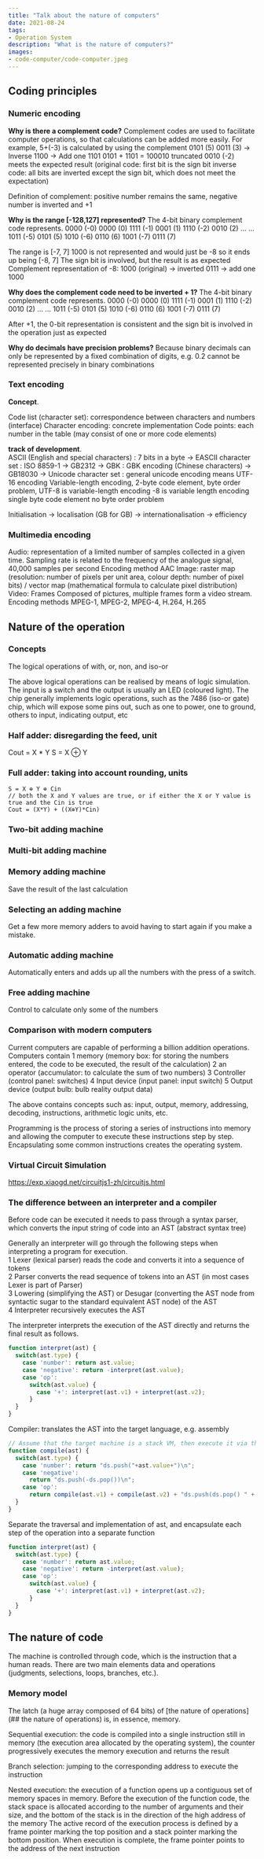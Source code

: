```yaml
---
title: "Talk about the nature of computers"
date: 2021-08-24
tags:
- Operation System
description: "What is the nature of computers?"
images:
- code-computer/code-computer.jpeg
---
```


## Coding principles

### Numeric encoding

**Why is there a complement code?**
Complement codes are used to facilitate computer operations, so that calculations can be added more easily. For example, 5+(-3) is calculated by using the complement
0101 (5)
0011 (3) -> Inverse 1100 -> Add one 1101 
0101 + 1101 = 100010 truncated 0010 (-2) meets the expected result (original code: first bit is the sign bit inverse code: all bits are inverted except the sign bit, which does not meet the expectation)

Definition of complement: positive number remains the same, negative number is inverted and +1 

**Why is the range [-128,127] represented?**
The 4-bit binary complement code represents. 
0000 (-0) 0000 (0) 
1111 (-1) 0001 (1) 
1110 (-2) 0010 (2) 
...       ...
1011 (-5) 0101 (5) 
1010 (-6) 0110 (6) 
1001 (-7) 0111 (7)

The range is [-7, 7] 1000 is not represented and would just be -8 so it ends up being [-8, 7] The sign bit is involved, but the result is as expected
Complement representation of -8: 1000 (original) -> inverted 0111 -> add one 1000

**Why does the complement code need to be inverted + 1?**
The 4-bit binary complement code represents. 
0000 (-0) 0000 (0) 
1111 (-1) 0001 (1) 
1110 (-2) 0010 (2) 
...       ...
1011 (-5) 0101 (5) 
1010 (-6) 0110 (6) 
1001 (-7) 0111 (7)

After +1, the 0-bit representation is consistent and the sign bit is involved in the operation just as expected

**Why do decimals have precision problems?**
Because binary decimals can only be represented by a fixed combination of digits, e.g. 0.2 cannot be represented precisely in binary combinations

### Text encoding

**Concept**.  

Code list (character set): correspondence between characters and numbers (interface)
Character encoding: concrete implementation
Code points: each number in the table (may consist of one or more code elements)

**track of development**.  
ASCII (English and special characters) : 7 bits in a byte -> EASCII character set : ISO 8859-1 -> GB2312 -> GBK : GBK encoding (Chinese characters) -> GB18030 -> Unicode character set : general unicode encoding means UTF-16 encoding Variable-length encoding, 2-byte code element, byte order problem, UTF-8 is variable-length encoding -8 is variable length encoding single byte code element no byte order problem

Initialisation -> localisation (GB for GB) -> internationalisation -> efficiency

### Multimedia encoding

Audio: representation of a limited number of samples collected in a given time. Sampling rate is related to the frequency of the analogue signal, 40,000 samples per second Encoding method AAC
Image: raster map (resolution: number of pixels per unit area, colour depth: number of pixel bits) / vector map (mathematical formula to calculate pixel distribution)
Video: Frames Composed of pictures, multiple frames form a video stream. Encoding methods MPEG-1, MPEG-2, MPEG-4, H.264, H.265

## Nature of the operation

### Concepts

The logical operations of with, or, non, and iso-or

The above logical operations can be realised by means of logic simulation. The input is a switch and the output is usually an LED (coloured light). The chip generally implements logic operations, such as the 7486 (iso-or gate) chip, which will expose some pins out, such as one to power, one to ground, others to input, indicating output, etc

### Half adder: disregarding the feed, unit

Cout = X * Y
S = X ⊕ Y

### Full adder: taking into account rounding, units

``` 
S = X ⊕ Y ⊕ Cin
// both the X and Y values are true, or if either the X or Y value is true and the Cin is true
Cout = (X*Y) + ((X⊕Y)*Cin)
```

### Two-bit adding machine

### Multi-bit adding machine
### Memory adding machine

Save the result of the last calculation

### Selecting an adding machine

Get a few more memory adders to avoid having to start again if you make a mistake.

### Automatic adding machine

Automatically enters and adds up all the numbers with the press of a switch. 

### Free adding machine

Control to calculate only some of the numbers

### Comparison with modern computers

Current computers are capable of performing a billion addition operations. Computers contain
1 memory (memory box: for storing the numbers entered, the code to be executed, the result of the calculation)
2 an operator (accumulator: to calculate the sum of two numbers)
3 Controller (control panel: switches)
4 Input device (input panel: input switch)
5 Output device (output bulb: bulb reality output data)

The above contains concepts such as: input, output, memory, addressing, decoding, instructions, arithmetic logic units, etc.

Programming is the process of storing a series of instructions into memory and allowing the computer to execute these instructions step by step. Encapsulating some common instructions creates the operating system.

### Virtual Circuit Simulation

https://exp.xiaogd.net/circuitjs1-zh/circuitjs.html

### The difference between an interpreter and a compiler

Before code can be executed it needs to pass through a syntax parser, which converts the input string of code into an AST (abstract syntax tree)

Generally an interpreter will go through the following steps when interpreting a program for execution.  
1 Lexer (lexical parser) reads the code and converts it into a sequence of tokens  
2 Parser converts the read sequence of tokens into an AST (in most cases Lexer is part of Parser)  
3 Lowering (simplifying the AST) or Desugar (converting the AST node from syntactic sugar to the standard equivalent AST node) of the AST  
4 Interpreter recursively executes the AST  

The interpreter interprets the execution of the AST directly and returns the final result as follows.

``` js
function interpret(ast) {
  switch(ast.type) {
    case 'number': return ast.value;
    case 'negative': return -interpret(ast.value);
    case 'op': 
      switch(ast.value) {
        case '+': interpret(ast.v1) + interpret(ast.v2);
      }
  }
}
```

Compiler: translates the AST into the target language, e.g. assembly

``` js
// Assume that the target machine is a stack VM, then execute it via the exec function
function compile(ast) {
  switch(ast.type) {
    case 'number': return "ds.push("+ast.value+")\n";
    case 'negative':
      return "ds.push(-ds.pop())\n";
    case 'op':
      return compile(ast.v1) + compile(ast.v2) + "ds.push(ds.pop() " + ast.value + " ds.pop())\n";
  }
}

```

Separate the traversal and implementation of ast, and encapsulate each step of the operation into a separate function

``` js
function interpret(ast) {
  switch(ast.type) {
    case 'number': return ast.value;
    case 'negative': return -interpret(ast.value);
    case 'op': 
      switch(ast.value) {
        case '+': interpret(ast.v1) + interpret(ast.v2);
      }
  }
}
```

## The nature of code

The machine is controlled through code, which is the instruction that a human reads. There are two main elements data and operations (judgments, selections, loops, branches, etc.).

### Memory model

The latch (a huge array composed of 64 bits) of [the nature of operations](## the nature of operations) is, in essence, memory.

Sequential execution: the code is compiled into a single instruction still in memory (the execution area allocated by the operating system), the counter progressively executes the memory execution and returns the result

Branch selection: jumping to the corresponding address to execute the instruction

Nested execution: the execution of a function opens up a contiguous set of memory spaces in memory. Before the execution of the function code, the stack space is allocated according to the number of arguments and their size, and the bottom of the stack is in the direction of the high address of the memory
The active record of the execution process is defined by a frame pointer marking the top position and a stack pointer marking the bottom position. When execution is complete, the frame pointer points to the address of the next instruction
